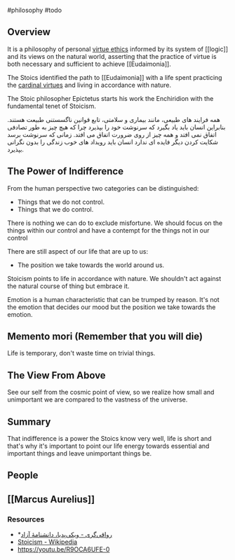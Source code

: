 #philosophy #todo

## Overview
It is a philosophy of personal [virtue ethics](https://en.wikipedia.org/wiki/Virtue_ethics) informed by its system of [[logic]] and its views on the natural world, asserting that the practice of virtue is both necessary and sufficient to achieve [[Eudaimonia]].

The Stoics identified the path to [[Eudaimonia]] with a life spent practicing the [cardinal virtues](https://en.wikipedia.org/wiki/Cardinal_virtues) and living in accordance with nature.

The Stoic philosopher Epictetus starts his work the Enchiridion with the fundamental tenet of Stoicism.


همه فرایند های طبیعی، مانند بیماری و سلامتی، تابع قوانین ناگسستنی طبیعت هستند.
بنابراین انسان باید یاد بگیرد که سرنوشت خود را بپذیرد چرا که هیچ چیز به طور تصادفی اتفاق نمی افتد و همه چیز از روی ضرورت اتفاق می افتد.
زمانی که سرنوشت برسد شکایت کردن دیگر فایده ای ندارد
انسان باید رویداد های خوب زندگی را بدون نگرانی بپذیرد.

## The Power of Indifference

From the human perspective two categories can be distinguished:
* Things that we do not control.
* Things that we do control.

There is nothing we can do to exclude misfortune.
We should focus on the things within our control and have a contempt for the things not in our control

There are still aspect of our life that are up to us:
* The position we take towards the world around us.

Stoicism points to life in accordance with nature.
We shouldn't act against the natural course of thing but embrace it.

Emotion is a human characteristic that can be trumped by reason.
It's not the emotion that decides our mood but the position we take towards the emotion.

## Memento mori (Remember that you will die)
Life is temporary, don't waste time on trivial things.
## The View From Above
See our self from the cosmic point of view, so we realize how small and unimportant we are compared to the vastness of the universe.

## Summary
That indifference is a power the Stoics know very well, life is short and that's why it's important to point our life energy towards essential and important things and leave unimportant things be.

## People
## [[Marcus Aurelius]]

### Resources

* *[رواقی‌گری - ویکی‌پدیا، دانشنامهٔ آزاد](https://fa.wikipedia.org/wiki/%D8%B1%D9%88%D8%A7%D9%82%DB%8C%E2%80%8C%DA%AF%D8%B1%DB%8C)
* [Stoicism - Wikipedia](https://en.wikipedia.org/wiki/Stoicism)
* https://youtu.be/R9OCA6UFE-0